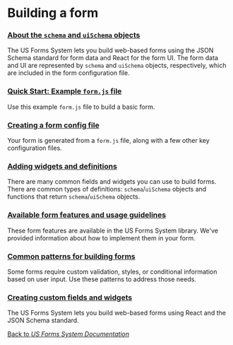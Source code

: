 # Building a form

### [About the `schema` and `uiSchema` objects](about-the-schema-and-uischema-objects.md)

The US Forms System lets you build web-based forms using the JSON Schema standard for form data and React for the form UI. The form data and UI are represented by `schema` and `uiSchema` objects, respectively, which are included in the form configuration file.

### [Quick Start: Example `form.js` file](quick-start-example-formjs-file.md)

Use this example `form.js` file to build a basic form.

### [Creating a form config file](creating-a-form-config-file.md)

Your form is generated from a `form.js` file, along with a few other key configuration files.

### [Adding widgets and definitions](adding-widgets-and-definitions.md)

There are many common fields and widgets you can use to build forms. There are common types of definitions: `schema`/`uiSchema` objects and functions that return `schema`/`uiSchema` objects.

### [Available form features and usage guidelines](available-form-features-and-usage-guidelines.md)

These form features are available in the US Forms System library. We've provided information about how to implement them in your form.

### [Common patterns for building forms](common-patterns-for-building-forms.md)

Some forms require custom validation, styles, or conditional information based on user input. Use these patterns to address those needs.

### [Creating custom fields and widgets](creating-custom-fields-and-widgets.md)

The US Forms System lets you build web-based forms using React and the JSON Schema standard.

[Back to *US Forms System Documentation*](docs/README.md)
